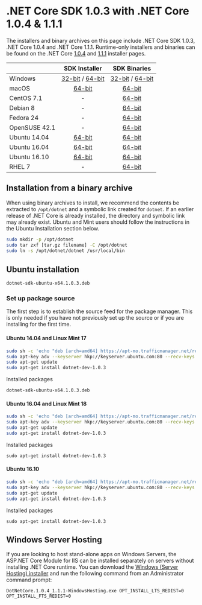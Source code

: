 # .NET Core SDK 1.0.3 with .NET Core 1.0.4 & 1.1.1 

The installers and binary archives on this page include .NET Core SDK 1.0.3, .NET Core 1.0.4 and .NET Core 1.1.1. Runtime-only installers and binaries can be found on the .NET Core [1.0.4](1.0.4-download.md) and [1.1.1](1.1.1-download.md) installer pages.

|                         | SDK Installer                                                                                                        | SDK Binaries                                             |
| ----------------------- | :----------------------------------------------:                                                                     | :----------------------------------------------:         |
| Windows                 | [32-bit](https://go.microsoft.com/fwlink/?LinkID=847102) / [64-bit](https://go.microsoft.com/fwlink/?LinkID=847097)  | [32-bit](https://go.microsoft.com/fwlink/?LinkID=847092) / [64-bit](https://go.microsoft.com/fwlink/?LinkID=847091)
| macOS                   | [64-bit](https://go.microsoft.com/fwlink/?LinkID=847009)                                                             | [64-bit](https://go.microsoft.com/fwlink/?LinkID=847094) |
| CentOS 7.1              | -                                                                                                                    | [64-bit](https://go.microsoft.com/fwlink/?LinkID=847103) |
| Debian 8                | -                                                                                                                    | [64-bit](https://go.microsoft.com/fwlink/?LinkID=847105) |
| Fedora 24               | -                                                                                                                    | [64-bit](https://go.microsoft.com/fwlink/?LinkID=847100) |
| OpenSUSE 42.1           | -                                                                                                                    | [64-bit](https://go.microsoft.com/fwlink/?LinkID=847096) |
| Ubuntu 14.04            |[64-bit](https://go.microsoft.com/fwlink/?LinkID=847095)                                                              | [64-bit](https://go.microsoft.com/fwlink/?LinkID=847106) |
| Ubuntu 16.04            |[64-bit](https://go.microsoft.com/fwlink/?LinkID=847093)                                                              | [64-bit](https://go.microsoft.com/fwlink/?LinkID=847089) |
| Ubuntu 16.10            |[64-bit](https://go.microsoft.com/fwlink/?LinkID=847101)                                                              | [64-bit](https://go.microsoft.com/fwlink/?LinkID=847090) |
| RHEL 7                  | -                                                                                                                    | [64-bit](https://go.microsoft.com/fwlink/?LinkID=847098) |

## Installation from a binary archive

When using binary archives to install, we recommend the contents be extracted to `/opt/dotnet` and a symbolic link created for `dotnet`. If an earlier release of .NET Core is already installed, the directory and symbolic link may already exist. Ubuntu and Mint users should follow the instructions in the Ubuntu Installation section below.

```bash
sudo mkdir -p /opt/dotnet
sudo tar zxf [tar.gz filename] -C /opt/dotnet
sudo ln -s /opt/dotnet/dotnet /usr/local/bin
```

## Ubuntu installation

```
dotnet-sdk-ubuntu-x64.1.0.3.deb
```

### Set up package source

The first step is to establish the source feed for the package manager. This is only needed if you have not previously set up the source or if you are installing for the first time.

#### Ubuntu 14.04 and Linux Mint 17

```bash
sudo sh -c 'echo "deb [arch=amd64] https://apt-mo.trafficmanager.net/repos/dotnet-release/ trusty main" > /etc/apt/sources.list.d/dotnetdev.list'
sudo apt-key adv --keyserver hkp://keyserver.ubuntu.com:80 --recv-keys 417A0893
sudo apt-get update
sudo apt-get install dotnet-dev-1.0.3

```

Installed packages

```
dotnet-sdk-ubuntu-x64.1.0.3.deb
```

#### Ubuntu 16.04 and Linux Mint 18

```bash
sudo sh -c 'echo "deb [arch=amd64] https://apt-mo.trafficmanager.net/repos/dotnet-release/ xenial main" > /etc/apt/sources.list.d/dotnetdev.list'
sudo apt-key adv --keyserver hkp://keyserver.ubuntu.com:80 --recv-keys 417A0893
sudo apt-get update
sudo apt-get install dotnet-dev-1.0.3
```

Installed packages

```
sudo apt-get install dotnet-dev-1.0.3
```

#### Ubuntu 16.10

```bash
sudo sh -c 'echo "deb [arch=amd64] https://apt-mo.trafficmanager.net/repos/dotnet-release/ yakkety main" > /etc/apt/sources.list.d/dotnetdev.list'
sudo apt-key adv --keyserver hkp://keyserver.ubuntu.com:80 --recv-keys 417A0893
sudo apt-get update
sudo apt-get install dotnet-dev-1.0.3
```

Installed packages

```
sudo apt-get install dotnet-dev-1.0.3
```

## Windows Server Hosting
If you are looking to host stand-alone apps on Windows Servers, the ASP.NET Core Module for IIS can be installed separately on servers without installing .NET Core runtime. You can download the [Windows (Server Hosting) installer](https://go.microsoft.com/fwlink/?LinkID=844461) and run the following command from an Administrator command prompt:

``DotNetCore.1.0.4_1.1.1-WindowsHosting.exe OPT_INSTALL_LTS_REDIST=0 OPT_INSTALL_FTS_REDIST=0``
